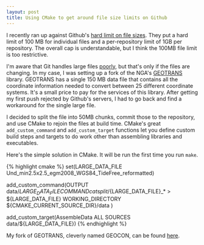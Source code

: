 ```yaml
---
layout: post
title: Using CMake to get around file size limits on Github
---
```


I recently ran up against Github's [hard limit on file sizes][github_limits]. They put a hard limit of 100 MB for individual files and a per-repository limit of 1GB per repository. The overall cap is understandable, but I think the 100MB file limit is too restrictive.

I'm aware that Git handles large files [poorly][large_files], but that's only if the files are changing. In my case, I was setting up a fork of the NGA's [GEOTRANS][geotrans] library. GEOTRANS has a single 150 MB data file that contains all the coordinate information needed to convert between 25 different coordinate systems. It's a small price to pay for the services of this library. After getting my first push rejected by Github's servers, I had to go back and find a workaround for the single large file.

I decided to split the file into 50MB chunks, commit those to the repository, and use CMake to rejoin the files at build time. CMake's great ```add_custom_command``` and ```add_custom_target``` functions let you define custom build steps and targets to do work other than assembling libraries and executables.

Here's the simple solution in CMake. It will be run the first time you run ```make```.

{% highlight cmake %}
set(LARGE_DATA_FILE Und_min2.5x2.5_egm2008_WGS84_TideFree_reformatted)

add_custom_command(OUTPUT data/${LARGE_DATA_FILE}
  COMMAND cat split/${LARGE_DATA_FILE}_* > ${LARGE_DATA_FILE}
  WORKING_DIRECTORY ${CMAKE_CURRENT_SOURCE_DIR}/data
  )

add_custom_target(AssembleData ALL SOURCES data/${LARGE_DATA_FILE})
{% endhighlight %}

My fork of GEOTRANS, cleverly named GEOCON, can be found [here](https://github.com/chachi/GEOCON).

[github_limits]: https://help.github.com/articles/what-is-my-disk-quota
[geotrans]: http://earth-info.nga.mil/GandG/geotrans/
[large_files]: http://blog.dinaburg.org/2013/07/git-fails-on-large-files.html
